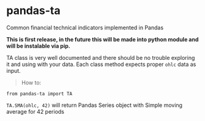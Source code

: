 # pandas-ta
Common financial technical indicators implemented in Pandas

**This is first release, in the future this will be made into python module and will be instalable via pip.**

TA class is very well documented and there should be no trouble exploring it and using with your data.
Each class method expects proper `ohlc` data as input.

> How to:

`from pandas-ta import TA`

`TA.SMA(ohlc, 42)` will return Pandas Series object with Simple moving average for 42 periods

